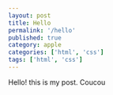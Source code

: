 ```yaml
---
layout: post
title: Hello
permalink: '/hello'
published: true
category: apple
categories: ['html', 'css']
tags: ['html', 'css']
---
```


Hello! this is my post. Coucou
